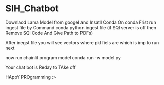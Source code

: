 # SIH_Chatbot


Downlaod Lama Model from googel and
Insatll Conda 
On conda Frist run ingest file by Command conda python ingest.file
(if SQl server is off then Remove SQl Code And Give Path to PDFs)

After inegst file you will see vectors where pkl fiels are which is imp to run next 

now run chainlit program model 
conda run -w model.py 

Your chat bot is Reday to TAke off 

HAppY PROgramming :>
